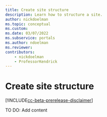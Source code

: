 ```yaml
---
title: Create site structure
description: Learn how to structure a site.
author: nickdoelman
ms.topic: conceptual
ms.custom: 
ms.date: 03/07/2022
ms.subservice: portals
ms.author: ndoelman
ms.reviewer:
contributors:
    - nickdoelman
    - ProfessorKendrick
---
```


# Create site structure

[!INCLUDE[cc-beta-prerelease-disclaimer](../includes/cc-beta-prerelease-disclaimer.md)]

TO DO: Add content




